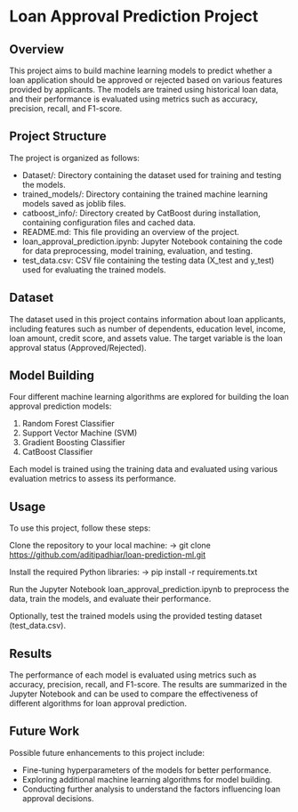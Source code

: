 # Loan Approval Prediction Project

## Overview
This project aims to build machine learning models to predict whether a loan application should be approved or rejected based on various features provided by applicants. The models are trained using historical loan data, and their performance is evaluated using metrics such as accuracy, precision, recall, and F1-score.

## Project Structure
The project is organized as follows:

- Dataset/: Directory containing the dataset used for training and testing the models.
- trained_models/: Directory containing the trained machine learning models saved as joblib files.
- catboost_info/: Directory created by CatBoost during installation, containing configuration files and cached data.
- README.md: This file providing an overview of the project.
- loan_approval_prediction.ipynb: Jupyter Notebook containing the code for data preprocessing, model training, evaluation, and testing.
- test_data.csv: CSV file containing the testing data (X_test and y_test) used for evaluating the trained models.

## Dataset
The dataset used in this project contains information about loan applicants, including features such as number of dependents, education level, income, loan amount, credit score, and assets value. The target variable is the loan approval status (Approved/Rejected).

## Model Building
Four different machine learning algorithms are explored for building the loan approval prediction models:

1. Random Forest Classifier
2. Support Vector Machine (SVM)
3. Gradient Boosting Classifier
4. CatBoost Classifier
   
Each model is trained using the training data and evaluated using various evaluation metrics to assess its performance.

## Usage
To use this project, follow these steps:

Clone the repository to your local machine:
-> git clone https://github.com/aditipadhiar/loan-prediction-ml.git

Install the required Python libraries:
-> pip install -r requirements.txt

Run the Jupyter Notebook loan_approval_prediction.ipynb to preprocess the data, train the models, and evaluate their performance.

Optionally, test the trained models using the provided testing dataset (test_data.csv).

## Results
The performance of each model is evaluated using metrics such as accuracy, precision, recall, and F1-score. The results are summarized in the Jupyter Notebook and can be used to compare the effectiveness of different algorithms for loan approval prediction.

## Future Work
Possible future enhancements to this project include:

- Fine-tuning hyperparameters of the models for better performance.
- Exploring additional machine learning algorithms for model building.
- Conducting further analysis to understand the factors influencing loan approval decisions.
